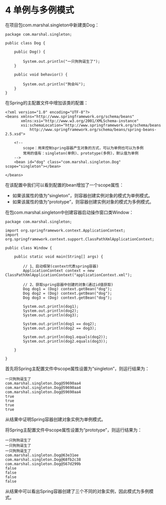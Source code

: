 # 4 单例与多例模式

在项目包com.marshal.singleton中新建类Dog：

	package com.marshal.singleton;
	
	public class Dog {
	
	    public Dog() {
	
	        System.out.println("一只狗狗诞生了");
	    }
	
	    public void behavior() {
	    	
	        System.out.println("狗会叫");
	    }
	}

在Spring的主配置文件中增加该类的配置：

	<?xml version="1.0" encoding="UTF-8"?>
	<beans xmlns="http://www.springframework.org/schema/beans"
	       xmlns:xsi="http://www.w3.org/2001/XMLSchema-instance"
	       xsi:schemaLocation="http://www.springframework.org/schema/beans
	           http://www.springframework.org/schema/beans/spring-beans-2.5.xsd">
	           
	    <!--
	  	    scope：用来控制spring容器产生对象的方式，可以为单例也可以为多例
	  		常用的值有：singleton(单例)、prototype(多例)，默认值为单例
	    -->
	    <bean id="dog" class="com.marshal.singleton.Dog" scope="singleton"></bean>
	  
	</beans>

在该配置中我们可以看到配置的bean增加了一个scope属性：
* 如果该属性的值为“singleton”，则容器创建实例对象的模式为单例模式。
* 如果该属性的值为“prototype”，则容器创建实例对象的模式为多例模式。

在包com.marshal.singleton中创建容器启动操作窗口类Window：

	package com.marshal.singleton;
	
	import org.springframework.context.ApplicationContext;
	import org.springframework.context.support.ClassPathXmlApplicationContext;
	
	public class Window {
	
	    public static void main(String[] args) {
	    	
	        // 1、启动框架(context代表spring容器)
	        ApplicationContext context = new ClassPathXmlApplicationContext("applicationContext.xml");
	        
	        // 2、获取spring容器中创建的对象(通过id值获取)
	        Dog dog1 = (Dog) context.getBean("dog");
	        Dog dog2 = (Dog) context.getBean("dog");
	        Dog dog3 = (Dog) context.getBean("dog");
	        
	        System.out.println(dog1);
	        System.out.println(dog2);
	        System.out.println(dog3);
	        
	        System.out.println(dog1 == dog2);
	        System.out.println(dog2 == dog3);
	        
	        System.out.println(dog1.equals(dog2));
	        System.out.println(dog2.equals(dog3));
	
	    }
	
	}

首先将Spring主配置文件中scope属性设置为“singleton”，则运行结果为：

	一只狗狗诞生了
	com.marshal.singleton.Dog@59690aa4
	com.marshal.singleton.Dog@59690aa4
	com.marshal.singleton.Dog@59690aa4
	true
	true
	true
	true

从结果中证明Spring容器创建对象实例为单例模式。

将Spring主配置文件中scope属性设置为“prototype”，则运行结果为：

	一只狗狗诞生了
	一只狗狗诞生了
	一只狗狗诞生了
	com.marshal.singleton.Dog@63e31ee
	com.marshal.singleton.Dog@68fb2c38
	com.marshal.singleton.Dog@567d299b
	false
	false
	false
	false

从结果中可以看出Spring容器创建了三个不同的对象实例，因此模式为多例模式。